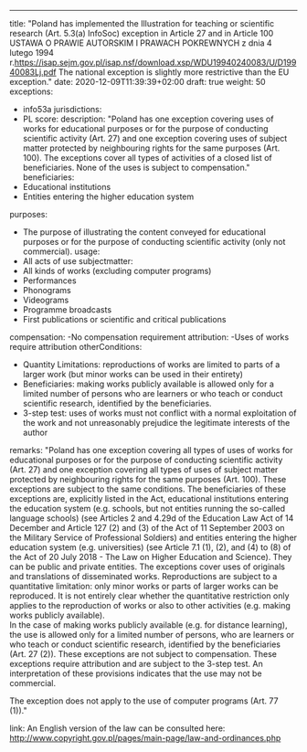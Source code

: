 ---
title: "Poland has implemented the Illustration for teaching or scientific research (Art. 5.3(a) InfoSoc) exception in Article 27 and in Article 100 USTAWA O PRAWIE AUTORSKIM I PRAWACH POKREWNYCH z dnia 4 lutego 1994 r.https://isap.sejm.gov.pl/isap.nsf/download.xsp/WDU19940240083/U/D19940083Lj.pdf The national exception is slightly more restrictive than the EU exception."
date: 2020-12-09T11:39:39+02:00 
draft: true
weight: 50
exceptions:
- info53a
jurisdictions:
- PL
score: 
description: "Poland has one exception covering uses of works for educational purposes or for the purpose of conducting scientific activity (Art. 27) and one exception covering uses of subject matter protected by neighbouring rights for the same purposes (Art. 100). The exceptions cover all types of activities of a closed list of beneficiaries. None of the uses is subject to compensation." 
beneficiaries:
- Educational institutions 
- Entities entering the higher education system

purposes: 
- The purpose of illustrating the content conveyed for educational purposes or for the purpose of conducting scientific activity (only not commercial).
usage:
- All acts of use 
subjectmatter:
- All kinds of works (excluding computer programs)
- Performances
- Phonograms
- Videograms
- Programme broadcasts
- First publications or scientific and critical publications

compensation:
-No compensation requirement
attribution: 
-Uses of works require attribution
otherConditions: 
- Quantity Limitations: reproductions of works are limited to parts of a larger work (but minor works can be used in their entirety)
- Beneficiaries: making works publicly available is allowed only for a limited number of persons who are learners or who teach or conduct scientific research, identified by the beneficiaries.
- 3-step test: uses of works must not conflict with a normal exploitation of the work and not unreasonably prejudice the legitimate interests of the author

remarks: "Poland has one exception covering all types of uses of works for educational purposes or for the purpose of conducting scientific activity (Art. 27) and one exception covering all types of uses of subject matter protected by neighbouring rights for the same purposes (Art. 100). These exceptions are subject to the same conditions.
The beneficiaries of these exceptions are, explicitly listed in the Act, educational institutions entering the education system (e.g. schools, but not entities running the so-called language schools) (see Articles 2 and 4.29d of the Education Law Act of 14 December and Article 127 (2) and (3) of the Act of 11 September 2003 on the Military Service of Professional Soldiers) and entities entering the higher education system (e.g. universities) (see Article 7.1 (1), (2), and (4) to (8) of the Act of 20 July 2018 - The Law on Higher Education and Science). They can be public and private entities.
The exceptions cover uses of originals and translations of disseminated works. Reproductions are subject to a quantitative limitation: only minor works or parts of larger works can be reproduced. It is not entirely clear whether the quantitative restriction only applies to the reproduction of works or also to other activities (e.g. making works publicly available).  
In the case of making works publicly available (e.g. for distance learning), the use is allowed only for a limited number of persons, who are learners or who teach or conduct scientific research, identified by the beneficiaries (Art. 27 (2)). 
These exceptions are not subject to compensation. These exceptions require attribution and are subject to the 3-step test. An interpretation of these provisions indicates that the use may not be commercial.

The exception does not apply to the use of computer programs (Art. 77 (1))."

link: 
An English version of the law can be consulted here: http://www.copyright.gov.pl/pages/main-page/law-and-ordinances.php 
